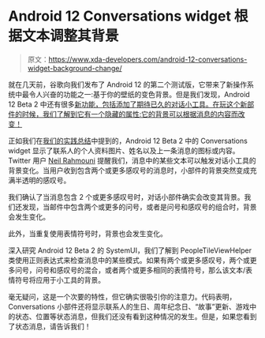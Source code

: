 # Android 12 Conversations widget 根据文本调整其背景

> 原文：<https://www.xda-developers.com/android-12-conversations-widget-background-change/>

就在几天前，谷歌向我们发布了 Android 12 的第二个测试版，它带来了新操作系统中最令人兴奋的功能之一:基于你的壁纸的变色背景。但是我们发现，Android 12 Beta 2 中还有很多[新功能，包括添加了期待已久的对话小工具。在玩这个新部件的时候，我们了解到它有一个隐藏的属性:它的背景可以根据消息的内容而改变！](https://www.xda-developers.com/android-12-beta-2-features/)

正如我们在[我们的实践总结](https://www.xda-developers.com/android-12-beta-2-features/#android12beta2_conversationswidget)中提到的，Android 12 Beta 2 中的 Conversations widget 显示了联系人的个人资料图片、姓名以及上一条消息的图标或内容。Twitter 用户 [Neil Rahmouni](https://twitter.com/neil_rahmouni) 提醒我们，消息中的某些文本可以触发对话小工具的背景变化。当用户收到包含两个或更多感叹号的消息时，小部件的背景突然变成充满半透明的感叹号。

我们确认了当消息包含 2 个或更多感叹号时，对话小部件确实会改变其背景。我们还发现，当邮件中包含两个或更多的问号，或者是问号和感叹号的组合时，背景会发生变化。

此外，当重复使用表情符号时，背景也会发生变化。

深入研究 Android 12 Beta 2 的 SystemUI，我们了解到 PeopleTileViewHelper 类使用正则表达式来检查消息中的某些模式。如果有两个或更多感叹号，两个或更多问号，问号和感叹号的混合，或者两个或更多相同的表情符号，那么该文本/表情符号将应用于小工具的背景。

毫无疑问，这是一个次要的特性，但它确实很吸引你的注意力。代码表明，Conversations 小部件还将显示联系人的生日、周年纪念日、“故事”更新、游戏中的状态、位置等状态消息，但我们还没有看到这种情况的发生。但是，如果您看到了状态消息，请告诉我们！
